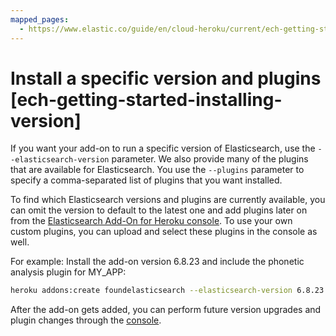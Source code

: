 ```yaml
---
mapped_pages:
  - https://www.elastic.co/guide/en/cloud-heroku/current/ech-getting-started-installing-version.html
---
```


# Install a specific version and plugins [ech-getting-started-installing-version]

If you want your add-on to run a specific version of Elasticsearch, use the `--elasticsearch-version` parameter. We also provide many of the plugins that are available for Elasticsearch. You use the `--plugins` parameter to specify a comma-separated list of plugins that you want installed.

To find which Elasticsearch versions and plugins are currently available, you can omit the version to default to the latest one and add plugins later on from the [Elasticsearch Add-On for Heroku console](https://cloud.elastic.co?page=docs&placement=docs-body). To use your own custom plugins, you can upload and select these plugins in the console as well.

For example: Install the add-on version 6.8.23 and include the phonetic analysis plugin for  MY_APP:

```bash
heroku addons:create foundelasticsearch --elasticsearch-version 6.8.23 --plugins analysis-phonetic --app MY_APP
```

After the add-on gets added, you can perform future version upgrades and plugin changes through the [console](ech-getting-started-accessing.md).

